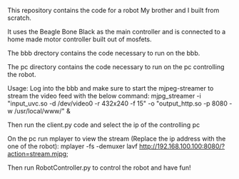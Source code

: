 This repository contains the code for a robot My brother and I built from scratch.

It uses the Beagle Bone Black as the main controller and is connected to a home made motor controller built out of mosfets.

The bbb drectory contains the code necessary to run on the bbb.

The pc directory contains the code necessary to run on the pc controlling the robot.


Usage: Log into the bbb and make sure to start the mjpeg-streamer to stream the video feed with the below command:
mjpg_streamer -i "input_uvc.so -d /dev/video0 -r 432x240 -f 15" -o "output_http.so -p 8080 -w /usr/local/www/" &

Then run the client.py code and select the ip of the controlling pc

On the pc run mplayer to view the stream (Replace the ip address with the one of the robot):
mplayer -fs -demuxer lavf http://192.168.100.100:8080/?action=stream.mjpg;

Then run RobotController.py to control the robot and have fun!
